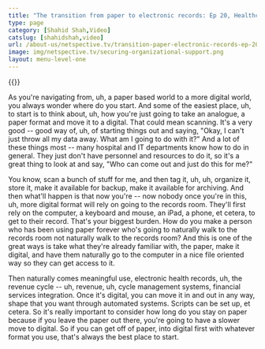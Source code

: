 ```yaml
---
title: "The transition from paper to electronic records: Ep 20, HealthcareTalks"
type: page
category: [Shahid Shah,Video]
catslug: [shahidshah,video]
url: /about-us/netspective.tv/transition-paper-electronic-records-ep-20-healthcaretalks/
image: img/netspective.tv/securing-organizational-support.png
layout: menu-level-one
---
```


{{<youtube jlhebtiq_D4>}}

As you're navigating from, uh, a paper based world to a more digital world, you always wonder where do you start. And some of the easiest place, uh, to start is to think about, uh, how you're just going to take an analogue, a paper format and move it to a digital. That could mean scanning. It's a very good -- good way of, uh, of starting things out and saying, "Okay, I can't just throw all my data away. What am I going to do with it?" And a lot of these things most -- many hospital and IT departments know how to do in general. They just don't have personnel and resources to do it, so it's a great thing to look at and say, "Who can come out and just do this for me?"

You know, scan a bunch of stuff for me, and then tag it, uh, uh, organize it, store it, make it available for backup, make it available for archiving. And then what'll happen is that now you're -- now nobody once you're in this, uh, more digital format will rely on going to the records room. They'll first rely on the computer, a keyboard and mouse, an iPad, a phone, et cetera, to get to their record. That's your biggest burden. How do you make a person who has been using paper forever who's going to naturally walk to the records room not naturally walk to the records room? And this is one of the great ways is take what they're already familiar with, the paper, make it digital, and have them naturally go to the computer in a nice file oriented way so they can get access to it.

Then naturally comes meaningful use, electronic health records, uh, the revenue cycle -- uh, revenue, uh, cycle management systems, financial services integration. Once it's digital, you can move it in and out in any way, shape that you want through automated systems. Scripts can be set up, et cetera. So it's really important to consider how long do you stay on paper because if you leave the paper out there, you're going to have a slower move to digital. So if you can get off of paper, into digital first with whatever format you use, that's always the best place to start.

